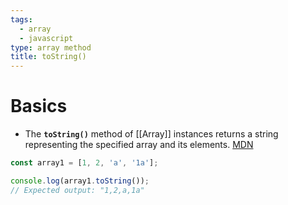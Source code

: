 ```yaml
---
tags:
  - array
  - javascript
type: array method
title: toString()
---
```

# Basics
- The **`toString()`** method of [[Array]] instances returns a string representing the specified array and its elements. [MDN](https://developer.mozilla.org/en-US/docs/Web/JavaScript/Reference/Global_Objects/Array/toString)
```javascript
const array1 = [1, 2, 'a', '1a'];

console.log(array1.toString());
// Expected output: "1,2,a,1a"
```
